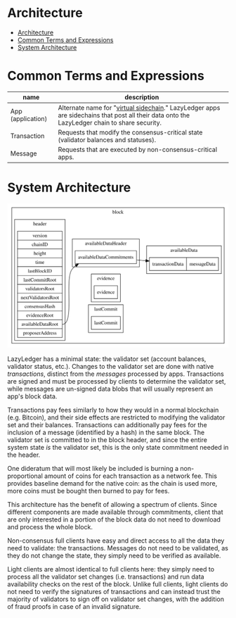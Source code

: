 Architecture
===

- [Architecture](#architecture)
- [Common Terms and Expressions](#common-terms-and-expressions)
- [System Architecture](#system-architecture)

# Common Terms and Expressions

| name              | description                                                                                                                                                                      |
| ----------------- | -------------------------------------------------------------------------------------------------------------------------------------------------------------------------------- |
| App (application) | Alternate name for "[virtual sidechain](https://arxiv.org/abs/1905.09274)." LazyLedger apps are sidechains that post all their data onto the LazyLedger chain to share security. |
| Transaction       | Requests that modify the consensus-critical state (validator balances and statuses).                                                                                             |
| Message           | Requests that are executed by non-consensus-critical apps.                                                                                                                       |

# System Architecture

![fig: Block data structures.](figures/block_data_structures.svg)

LazyLedger has a minimal state: the validator set (account balances, validator status, etc.). Changes to the validator set are done with native _transactions_, distinct from the _messages_ processed by apps. Transactions are signed and must be processed by clients to determine the validator set, while messages are un-signed data blobs that will usually represent an app's block data.

Transactions pay fees similarly to how they would in a normal blockchain (e.g. Bitcoin), and their side effects are restricted to modifying the validator set and their balances. Transactions can additionally pay fees for the inclusion of a message (identified by a hash) in the same block. The validator set is committed to in the block header, and since the entire system state _is_ the validator set, this is the only state commitment needed in the header.

One dideratum that will most likely be included is burning a non-proportional amount of coins for each transaction as a network fee. This provides baseline demand for the native coin: as the chain is used more, more coins must be bought then burned to pay for fees.

This architecture has the benefit of allowing a spectrum of clients. Since different components are made available through commitments, client that are only interested in a portion of the block data do not need to download and process the whole block.

Non-consensus full clients have easy and direct access to all the data they need to validate: the transactions. Messages do not need to be validated, as they do not change the state, they simply need to be verified as available.

Light clients are almost identical to full clients here: they simply need to process all the validator set changes (i.e. transactions) and run data availability checks on the rest of the block. Unlike full clients, light clients do not need to verify the signatures of transactions and can instead trust the majority of validators to sign off on validator set changes, with the addition of fraud proofs in case of an invalid signature.
